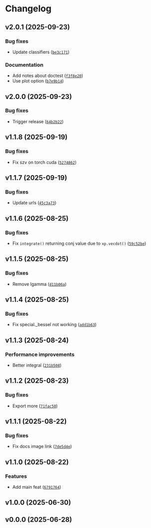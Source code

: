 # Changelog

## v2.0.1 (2025-09-23)

### Bug fixes

- Update classifiers ([`be3c171`](https://github.com/ultrasphere-dev/ultrasphere/commit/be3c1712d4bbf5f01ded9ef36b3ea210a736bc58))

### Documentation

- Add notes about doctest ([`f3f8e20`](https://github.com/ultrasphere-dev/ultrasphere/commit/f3f8e20faf01859b8795330a97d85cdeb90ca988))
- Use plot option ([`b7e9b14`](https://github.com/ultrasphere-dev/ultrasphere/commit/b7e9b1448d54efe2865ebd93c05d3e8fd4b83665))

## v2.0.0 (2025-09-23)

### Bug fixes

- Trigger release ([`64b2b22`](https://github.com/ultrasphere-dev/ultrasphere/commit/64b2b22b73dfec9e7df20e63cd428dcf1ec7ca77))

## v1.1.8 (2025-09-19)

### Bug fixes

- Fix szv on torch cuda ([`5274862`](https://github.com/ultrasphere-dev/ultrasphere/commit/5274862b4d163bcaf743215f3def3f13ab0d5732))

## v1.1.7 (2025-09-19)

### Bug fixes

- Update urls ([`45c3a73`](https://github.com/ultrasphere-dev/ultrasphere/commit/45c3a737f7e452d44e5e4d5c1af37b3415ce70cd))

## v1.1.6 (2025-08-25)

### Bug fixes

- Fix `integrate()` returning conj value due to `xp.vecdot()` ([`59c52be`](https://github.com/ultrasphere-dev/ultrasphere/commit/59c52bead101bab067378c3544e757d11337ac41))

## v1.1.5 (2025-08-25)

### Bug fixes

- Remove lgamma ([`d11b06a`](https://github.com/ultrasphere-dev/ultrasphere/commit/d11b06aafe87ab36eaa8e4cc47b8319bec9bb7ee))

## v1.1.4 (2025-08-25)

### Bug fixes

- Fix special._bessel not working ([`add1b63`](https://github.com/ultrasphere-dev/ultrasphere/commit/add1b637949ac9b29d862167c5a8ca9fd4d3c371))

## v1.1.3 (2025-08-24)

### Performance improvements

- Better integral ([`231b508`](https://github.com/ultrasphere-dev/ultrasphere/commit/231b5085e9f35067722cd1e2c0f86f9cfe090537))

## v1.1.2 (2025-08-23)

### Bug fixes

- Export more ([`71fac50`](https://github.com/ultrasphere-dev/ultrasphere/commit/71fac50a7d800bda84132dca9d12e14d163e2715))

## v1.1.1 (2025-08-22)

### Bug fixes

- Fix docs image link ([`7de5d4e`](https://github.com/ultrasphere-dev/ultrasphere/commit/7de5d4e9b2a7002730303a43fa8a0e8770e395ce))

## v1.1.0 (2025-08-22)

### Features

- Add main feat ([`6791764`](https://github.com/ultrasphere-dev/ultrasphere/commit/679176478b29feb21483339e5b0998dedb2d1f99))

## v1.0.0 (2025-06-30)

## v0.0.0 (2025-06-28)
